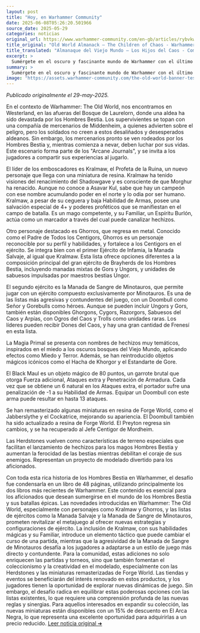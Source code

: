 ```yaml
---
layout: post
title: "Hoy, en Warhammer Community"
date: 2025-06-08T05:26:20.501966
source_date: 2025-05-29
categories: noticias
original_url: https://www.warhammer-community.com/en-gb/articles/rybvkwfs/old-world-almanack-the-children-of-chaos/
title_original: "Old World Almanack – The Children of Chaos - Warhammer Community"
title_translated: "Almanaque del Viejo Mundo – Los Hijos del Caos - Comunidad Warhammer"
excerpt: >
  Sumérgete en el oscuro y fascinante mundo de Warhammer con el último lanzamiento del Almanaque del Viejo Mundo: Los Hijos del Caos. En esta entrega, descubre los secretos del temido Profeta de la Ruina, Kralmaw, y su lucha contra los mercenarios de Middenheim en los peligrosos bosques de Laurelorn. Con nuevas miniaturas de resina y personajes icónicos como Ghorros, el Padre de Todos los Centigors, esta edición promete intensas batallas y estrategias innovadoras. Prepárate para explorar ejércitos agresivos y hechizos primigenios que cambiarán el curso de tus campañas. ¡No te pierdas esta oportunidad de expandir tu colección y desafiar tus habilidades tácticas en el universo de Warhammer!
summary: >
  Sumérgete en el oscuro y fascinante mundo de Warhammer con el último lanzamiento del Almanaque del Viejo Mundo: Los Hijos del Caos. En esta entrega, descubre los secretos del temido Profeta de la Ruina, Kralmaw, y su lucha contra los mercenarios de Middenheim en los peligrosos bosques de Laurelorn. Con nuevas miniaturas de resina y personajes icónicos como Ghorros, el Padre de Todos los Centigors, esta edición promete intensas batallas y estrategias innovadoras. Prepárate para explorar ejércitos agresivos y hechizos primigenios que cambiarán el curso de tus campañas. ¡No te pierdas esta oportunidad de expandir tu colección y desafiar tus habilidades tácticas en el universo de Warhammer!
image: "https://assets.warhammer-community.com/the-old-world-banner-test.jpg"
---
```


*Publicado originalmente el 29-may-2025.*

En el contexto de Warhammer: The Old World, nos encontramos en Westerland, en las afueras del Bosque de Laurelorn, donde una aldea ha sido devastada por los Hombres Bestia. Los supervivientes se topan con una compañía de mercenarios de Middenheim, a quienes advierten sobre el peligro, pero los soldados no creen a estos desaliñados y desesperados aldeanos. Sin embargo, los mercenarios pronto se ven rodeados por los Hombres Bestia y, mientras comienza a nevar, deben luchar por sus vidas. Este escenario forma parte de los "Arcane Journals", y se invita a los jugadores a compartir sus experiencias al jugarlo.

El líder de los emboscadores es Kralmaw, el Profeta de la Ruina, un nuevo personaje que llega con una miniatura de resina. Kralmaw ha tenido visiones del renacimiento del Shadowgave y es consciente de que Morghur ha renacido. Aunque no conoce a Asavar Kul, sabe que hay un campeón con ese nombre acumulando poder en el norte y lo odia por ser humano. Kralmaw, a pesar de su ceguera y baja Habilidad de Armas, posee una salvación especial de 4+ y poderes proféticos que se manifiestan en el campo de batalla. Es un mago competente, y su Familiar, un Espíritu Burlón, actúa como un marcador a través del cual puede canalizar hechizos.

Otro personaje destacado es Ghorros, que regresa en metal. Conocido como el Padre de Todos los Centigors, Ghorros es un personaje reconocible por su perfil y habilidades, y fortalece a los Centigors en el ejército. Se integra bien con el primer Ejército de Infamia, la Manada Salvaje, al igual que Kralmaw. Esta lista ofrece opciones diferentes a la composición principal del gran ejército de Brayherds de los Hombres Bestia, incluyendo manadas mixtas de Gors y Ungors, y unidades de sabuesos impulsadas por maestros bestias Ungor.

El segundo ejército es la Manada de Sangre de Minotauros, que permite jugar con un ejército compuesto exclusivamente por Minotauros. Es una de las listas más agresivas y contundentes del juego, con un Doombull como Señor y Gorebulls como héroes. Aunque se pueden incluir Ungors y Gors, también están disponibles Ghorgons, Cygors, Razorgors, Sabuesos del Caos y Arpías, con Ogros del Caos y Trolls como unidades raras. Los líderes pueden recibir Dones del Caos, y hay una gran cantidad de Frenesí en esta lista.

La Magia Primal se presenta con nombres de hechizos muy temáticos, inspirados en el miedo a los oscuros bosques del Viejo Mundo, aplicando efectos como Miedo y Terror. Además, se han reintroducido objetos mágicos icónicos como el Hacha de Khorgor y el Estandarte de Gore.

El Black Maul es un objeto mágico de 80 puntos, un garrote brutal que otorga Fuerza adicional, Ataques extra y Penetración de Armadura. Cada vez que se obtiene un 6 natural en los Ataques extra, el portador sufre una penalización de -1 a su Habilidad de Armas. Equipar un Doombull con este arma puede resultar en hasta 13 ataques.

Se han remasterizado algunas miniaturas en resina de Forge World, como el Jabberslythe y el Cockatrice, mejorando su apariencia. El Doombull también ha sido actualizado a resina de Forge World. El Preyton regresa sin cambios, y se ha recuperado al Jefe Centigor de Mordheim.

Las Herdstones vuelven como características de terreno especiales que facilitan el lanzamiento de hechizos para los magos Hombres Bestia y aumentan la ferocidad de las bestias mientras debilitan el coraje de sus enemigos. Representan un proyecto de modelado divertido para los aficionados.

Con toda esta rica historia de los Hombres Bestia en Warhammer, el desafío fue condensarla en un libro de 48 páginas, utilizando principalmente los dos libros más recientes de Warhammer. Este contenido es esencial para los aficionados que desean sumergirse en el mundo de los Hombres Bestia y sus batallas épicas.
Las novedades introducidas en Warhammer: The Old World, especialmente con personajes como Kralmaw y Ghorros, y las listas de ejércitos como la Manada Salvaje y la Manada de Sangre de Minotauros, prometen revitalizar el metajuego al ofrecer nuevas estrategias y configuraciones de ejército. La inclusión de Kralmaw, con sus habilidades mágicas y su Familiar, introduce un elemento táctico que puede cambiar el curso de una partida, mientras que la agresividad de la Manada de Sangre de Minotauros desafía a los jugadores a adaptarse a un estilo de juego más directo y contundente. Para la comunidad, estas adiciones no solo enriquecen las partidas y torneos, sino que también fomentan el coleccionismo y la creatividad en el modelado, especialmente con las Herdstones y las miniaturas remasterizadas de Forge World. Las tiendas y eventos se beneficiarán del interés renovado en estos productos, y los jugadores tienen la oportunidad de explorar nuevas dinámicas de juego. Sin embargo, el desafío radica en equilibrar estas poderosas opciones con las listas existentes, lo que requiere una comprensión profunda de las nuevas reglas y sinergias. Para aquellos interesados en expandir su colección, las nuevas miniaturas están disponibles con un 15% de descuento en El Arca Negra, lo que representa una excelente oportunidad para adquirirlas a un precio reducido.
[Leer noticia original ➜](https://www.warhammer-community.com/en-gb/articles/rybvkwfs/old-world-almanack-the-children-of-chaos/)
